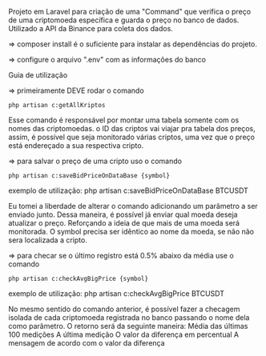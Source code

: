 Projeto em Laravel para criação de uma "Command" que verifica o preço de uma criptomoeda específica e guarda o preço no banco de dados. Utilizado a API da Binance para coleta dos dados.

=> composer install é o suficiente para instalar as dependências do projeto.

=> configure o arquivo ".env" com as informações do banco

Guia de utilização

=> primeiramente DEVE rodar o comando
    
    php artisan c:getAllKriptos

Esse comando é responsável por montar uma tabela somente com os nomes das criptomoedas. o ID das criptos vai viajar pra tabela dos preços, assim, é possível que seja monitorado várias criptos, uma vez que o preço está endereçado a sua respectiva cripto.

=> para salvar o preço de uma cripto uso o comando

    php artisan c:saveBidPriceOnDataBase {symbol} 
   exemplo de utilização: php artisan c:saveBidPriceOnDataBase BTCUSDT

Eu tomei a liberdade de alterar o comando adicionando um parâmetro a ser enviado junto. Dessa maneira, é possível já enviar qual moeda deseja atualizar o preço. Reforçando a ideia de que mais de uma moeda será monitorada. O symbol precisa ser idêntico ao nome da moeda, se não não sera localizada a cripto.

=> para checar se o último registro está 0.5% abaixo da média use o comando
   
    php artisan c:checkAvgBigPrice {symbol}
   
   exemplo de utilização: php artisan c:checkAvgBigPrice BTCUSDT
 
 No mesmo sentido do comando anterior, é possível fazer a checagem isolada de cada criptomoeda registrada no banco passando o nome dela como parâmetro.
 O retorno será da seguinte maneira:
    Média das últimas 100 medições
    A última medição
    O valor da diferença em percentual
    A mensagem de acordo com o valor da diferença
